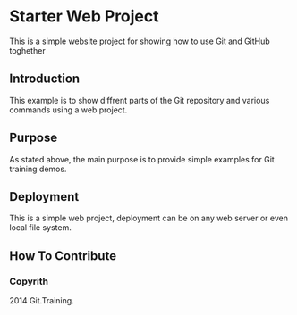 # Starter Web Project

This is a simple website project for showing how to use Git and GitHub toghether

## Introduction
This example is to show diffrent parts of the Git repository and various commands using a web project.
## Purpose

As stated above, the main purpose is to provide simple examples for Git training demos.

## Deployment

This is a simple web project, deployment can be on any web server or even local file system.

## How To Contribute

### Copyrith

2014 Git.Training.